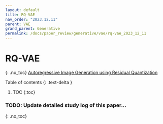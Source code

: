 ```yaml
---
layout: default
title: RQ-VAE
nav_order: "2023.12.11"
parent: VAE
grand_parent: Generative
permalink: /docs/paper_review/generative/vae/rq-vae_2023_12_11
---
```


# **RQ-VAE**
{: .no_toc}
[Autoregressive Image Generation using Residual Quantization](https://arxiv.org/abs/2203.01941)

Table of contents
{: .text-delta }
1. TOC
{:toc}

### **TODO**: Update detailed study log of this paper...
{: .no_toc}